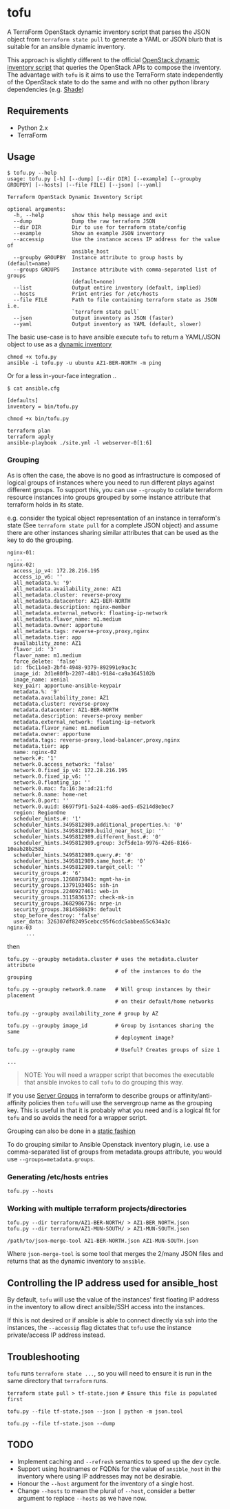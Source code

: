 # tofu

A TerraForm OpenStack dynamic inventory script that parses the JSON object
from `terraform state pull` to generate a YAML or JSON blurb that is suitable
for an ansible dynamic inventory.

This approach is slightly different to the official
[OpenStack dynamic inventory script](http://docs.ansible.com/ansible/2.5/user_guide/intro_dynamic_inventory.html#example-openstack-external-inventory-script)
that queries the OpenStack APIs to compose the inventory. The advantage with
`tofu` is it aims to use the TerraForm state independently of the OpenStack state
to do the same and with no other python library dependencies
(e.g. [Shade](https://pypi.python.org/pypi/shade))

## Requirements

* Python 2.x
* TerraForm

## Usage

```
$ tofu.py --help
usage: tofu.py [-h] [--dump] [--dir DIR] [--example] [--groupby GROUPBY] [--hosts] [--file FILE] [--json] [--yaml]

Terraform OpenStack Dynamic Inventory Script

optional arguments:
  -h, --help         show this help message and exit
  --dump             Dump the raw terraform JSON
  --dir DIR          Dir to use for terraform state/config
  --example          Show an example JSON inventory
  --accessip         Use the instance access IP address for the value of
                     ansible_host
  --groupby GROUPBY  Instance attribute to group hosts by (default=name)
  --groups GROUPS    Instance attribute with comma-separated list of groups
                     (default=none)
  --list             Output entire inventory (default, implied)
  --hosts            Print entries for /etc/hosts
  --file FILE        Path to file containing terraform state as JSON i.e.
                     `terraform state pull`
  --json             Output inventory as JSON (faster)
  --yaml             Output inventory as YAML (default, slower)

```

The basic use-case is to have ansible execute `tofu` to return a YAML/JSON
object to use as a
[dynamic inventory](http://docs.ansible.com/ansible/latest/user_guide/intro_dynamic_inventory.html)

```
chmod +x tofu.py
ansible -i tofu.py -u ubuntu AZ1-BER-NORTH -m ping
```

Or for a less in-your-face integration ..

```
$ cat ansible.cfg

[defaults]
inventory = bin/tofu.py
 ```

```
chmod +x bin/tofu.py

terraform plan
terraform apply
ansible-playbook ./site.yml -l webserver-0[1:6]
```

### Grouping

As is often the case, the above is no good as infrastructure is composed of
logical groups of instances where you need to run different plays against
different groups. To support this, you can use `--groupby` to collate
terraform resource instances into groups grouped by some instance attribute
that terraform holds in its state.

e.g. consider the typical object representation of an instance in
terraform's state (See `terraform state pull` for a complete JSON object)
and assume there are other instances sharing similar attributes that can
be used as the key to do the grouping.

```
nginx-01:
  ...
nginx-02:
  access_ip_v4: 172.28.216.195
  access_ip_v6: ''
  all_metadata.%: '9'
  all_metadata.availability_zone: AZ1
  all_metadata.cluster: reverse-proxy
  all_metadata.datacenter: AZ1-BER-NORTH
  all_metadata.description: nginx-member
  all_metadata.external_network: floating-ip-network
  all_metadata.flavor_name: m1.medium
  all_metadata.owner: apportune
  all_metadata.tags: reverse-proxy,proxy,nginx
  all_metadata.tier: app
  availability_zone: AZ1
  flavor_id: '3'
  flavor_name: m1.medium
  force_delete: 'false'
  id: fbc114e3-2bf4-4948-9379-892991e9ac3c
  image_id: 2d1e80fb-2207-48b1-9184-ca9a3645102b
  image_name: xenial
  key_pair: apportune-ansible-keypair
  metadata.%: '9'
  metadata.availability_zone: AZ1
  metadata.cluster: reverse-proxy
  metadata.datacenter: AZ1-BER-NORTH
  metadata.description: reverse-proxy member
  metadata.external_network: floating-ip-network
  metadata.flavor_name: m1.medium
  metadata.owner: apportune
  metadata.tags: reverse-proxy,load-balancer,proxy,nginx
  metadata.tier: app
  name: nginx-02
  network.#: '1'
  network.0.access_network: 'false'
  network.0.fixed_ip_v4: 172.28.216.195
  network.0.fixed_ip_v6: ''
  network.0.floating_ip: ''
  network.0.mac: fa:16:3e:ad:21:fd
  network.0.name: home-net
  network.0.port: ''
  network.0.uuid: 8697f9f1-5a24-4a86-aed5-d5214d8ebec7
  region: RegionOne
  scheduler_hints.#: '1'
  scheduler_hints.3495812989.additional_properties.%: '0'
  scheduler_hints.3495812989.build_near_host_ip: ''
  scheduler_hints.3495812989.different_host.#: '0'
  scheduler_hints.3495812989.group: 3cf5de1a-9976-42d6-8166-10eab28b2582
  scheduler_hints.3495812989.query.#: '0'
  scheduler_hints.3495812989.same_host.#: '0'
  scheduler_hints.3495812989.target_cell: ''
  security_groups.#: '6'
  security_groups.1268873843: mgmt-ha-in
  security_groups.1379193405: ssh-in
  security_groups.2240927461: web-in
  security_groups.3115836137: check-mk-in
  security_groups.3682986736: nrpe-in
  security_groups.3814588639: default
  stop_before_destroy: 'false'
  user_data: 326307df82495cebcc95f6cdc5abbea55c634a3c
nginx-03
      ...
```

then

```
tofu.py --groupby metadata.cluster # uses the metadata.cluster attribute
                                   # of the instances to do the grouping

tofu.py --groupby network.0.name   # Will group instances by their placement
                                   # on their default/home networks

tofu.py --groupby availability_zone # group by AZ

tofu.py --groupby image_id         # Group by isntances sharing the same
                                   # deployment image?

tofu.py --groupby name             # Useful? Creates groups of size 1

...
```

> NOTE: You will need a wrapper script that becomes the executable that
> ansible invokes to call `tofu` to do grouping this way.

If you use
[Server Groups](https://www.terraform.io/docs/providers/openstack/r/compute_servergroup_v2.html)
in terraform to describe groups or affinity/anti-affinity policies then `tofu`
will use the servergroup name as the grouping key. This is useful in that it is
probably what you need and is a logical fit for `tofu` and so avoids the need
for a wrapper script.

Grouping can also be done in a
[static fashion](http://docs.ansible.com/ansible/latest/user_guide/intro_dynamic_inventory.html#static-groups-of-dynamic-groups)

To do grouping similar to Ansible Openstack inventory plugin, i.e. use a
comma-separated list of groups from metadata.groups attribute, you would use
`--groups=metadata.groups`.

### Generating /etc/hosts entries

    tofu.py --hosts

### Working with multiple terraform projects/directories

    tofu.py --dir terraform/AZ1-BER-NORTH/ > AZ1-BER_NORTH.json
    tofu.py --dir terraform/AZ1-MUN-SOUTH/ > AZ1-MUN-SOUTH.json

    /path/to/json-merge-tool AZ1-BER-NORTH.json AZ1-MUN-SOUTH.json

Where `json-merge-tool` is some tool that merges the 2/many JSON files and
returns that as the dynamic inventory to `ansible`.

## Controlling the IP address used for ansible_host

By default, `tofu` will use the value of the instances' first floating IP
address in the inventory to allow direct ansible/SSH access into the instances.

If this is not desired or if ansible is able to connect directly via ssh into
the instances, the `--accessip` flag dictates that `tofu` use the instance
private/access IP address instead.

## Troubleshooting

`tofu` runs `terraform state ...`, so you will need to ensure it is run in
the same directory that `terraform` runs.

    terraform state pull > tf-state.json # Ensure this file is populated first

    tofu.py --file tf-state.json --json | python -m json.tool

    tofu.py --file tf-state.json --dump

## TODO

* Implement caching and `--refresh` semantics to speed up the dev cycle.
* Support using hostnames or FQDNs for the value of `ansible_host` in
  the inventory where using IP addresses may not be desirable.
* Honour the `--host` argument for the inventory of a single host.
* Change `--hosts` to mean the plural of `--host`, consider a better
  argument to replace `--hosts` as we have now.
